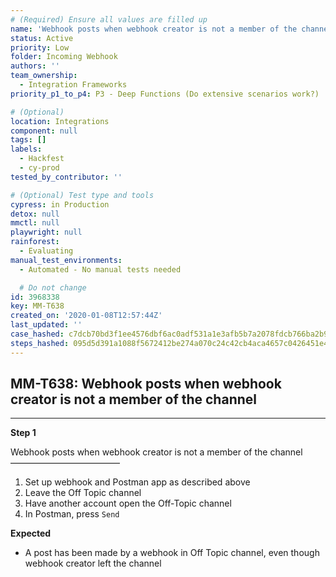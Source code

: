 ```yaml
---
# (Required) Ensure all values are filled up
name: 'Webhook posts when webhook creator is not a member of the channel'
status: Active
priority: Low
folder: Incoming Webhook
authors: ''
team_ownership:
  - Integration Frameworks
priority_p1_to_p4: P3 - Deep Functions (Do extensive scenarios work?)

# (Optional)
location: Integrations
component: null
tags: []
labels:
  - Hackfest
  - cy-prod
tested_by_contributor: ''

# (Optional) Test type and tools
cypress: in Production
detox: null
mmctl: null
playwright: null
rainforest:
  - Evaluating
manual_test_environments:
  - Automated - No manual tests needed

  # Do not change
id: 3968338
key: MM-T638
created_on: '2020-01-08T12:57:44Z'
last_updated: ''
case_hashed: c7dcb70bd3f1ee4576dbf6ac0adf531a1e3afb5b7a2078fdcb766ba2b96ce8bd1a8d1a02e593b1998f16394d57b0e5bd
steps_hashed: 095d5d391a1088f5672412be274a070c24c42cb4aca4657c0426451e42a5c2f7df22af791e8111defa5659e963554325
---
```


<!-- (Auto-generated) Based on frontmatter's "key" and "name" -->

## MM-T638: Webhook posts when webhook creator is not a member of the channel

---

**Step 1**

Webhook posts when webhook creator is not a member of the channel\
–––––––––––––––––––––––––

1. Set up webhook and Postman app as described above
2. Leave the Off Topic channel
3. Have another account open the Off-Topic channel
4. In Postman, press `Send`

**Expected**

- A post has been made by a webhook in Off Topic channel, even though webhook creator left the channel

